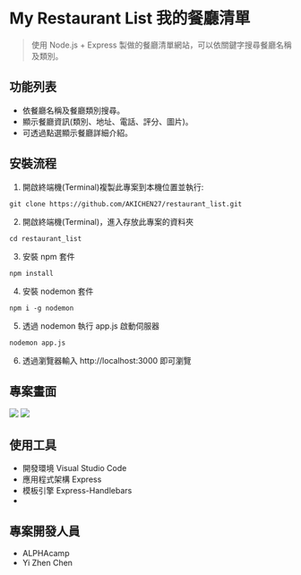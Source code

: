 # My Restaurant List 我的餐廳清單

> 使用 Node.js + Express 製做的餐廳清單網站，可以依關鍵字搜尋餐廳名稱及類別。

## 功能列表

- 依餐廳名稱及餐廳類別搜尋。
- 顯示餐廳資訊(類別、地址、電話、評分、圖片)。
- 可透過點選顯示餐廳詳細介紹。

## 安裝流程

1. 開啟終端機(Terminal)複製此專案到本機位置並執行:

```
git clone https://github.com/AKICHEN27/restaurant_list.git
```

2. 開啟終端機(Terminal)，進入存放此專案的資料夾

```
cd restaurant_list
```

3. 安裝 npm 套件

```
npm install
```

4. 安裝 nodemon 套件

```
npm i -g nodemon
```

5. 透過 nodemon 執行 app.js 啟動伺服器

```
nodemon app.js
```

6. 透過瀏覽器輸入 http://localhost:3000 即可瀏覽

## 專案畫面

![](https://i.imgur.com/MfPTbpq.jpg)
![](https://i.imgur.com/IWJCkcO.jpg)

## 使用工具

- 開發環境 Visual Studio Code
- 應用程式架構 Express
- 模板引擎 Express-Handlebars
-

## 專案開發人員

- ALPHAcamp
- Yi Zhen Chen


